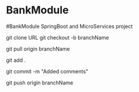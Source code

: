 # BankModule
#BankModule SpringBoot and MicroServices project

git clone URL
git checkout -b branchName

git pull origin branchName

git add .

git commit -m "Added comments"

git push origin branchName
